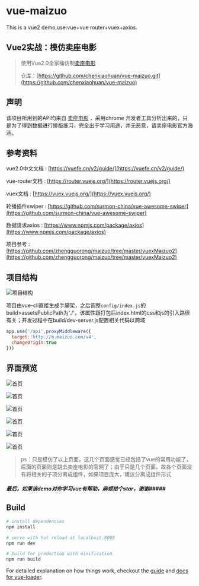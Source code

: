 # vue-maizuo
This is a vue2 demo,use:vue+vue router+vuex+axios.

## Vue2实战：模仿卖座电影
> 使用Vue2.0全家桶仿制[卖座电影](http://m.maizuo.com/v4/?co=maizuo)
>
> 仓库：[https://github.com/chenxiaohuan/vue-maizuo.git](https://github.com/chenxiaohuan/vue-maizuo)

## 声明

该项目所用到的API均来自 [卖座电影](http://m.maizuo.com/v4/?co=maizuo) ，采用chrome 开发者工具分析出来的，只是为了得到数据进行排版练习，完全出于学习用途，并无恶意，请卖座电影官方海涵。

## 参考资料

vue2.0中文文档 : [https://vuefe.cn/v2/guide/](https://vuefe.cn/v2/guide/)

vue-router文档 : [https://router.vuejs.org/](https://router.vuejs.org/)

vuex文档 : [https://vuex.vuejs.org/](https://vuex.vuejs.org/)

轮播插件swiper : [https://github.com/surmon-china/vue-awesome-swiper](https://github.com/surmon-china/vue-awesome-swiper)

数据请求axios : [https://www.npmjs.com/package/axios](https://www.npmjs.com/package/axios)

项目参考 : [https://github.com/zhengguorong/maizuo/tree/master/vuexMaizuo2](https://github.com/zhengguorong/maizuo/tree/master/vuexMaizuo2)

## 项目结构

![项目结构](readme_img/1.png)

​	项目由vue-cli直接生成手脚架，之后调整`config/index.js`的build>assetsPublicPath为'./'，该属性跟打包后index.html的css和js的引入路径有关；开发过程中在build/dev-server.js配置相关代码以跨域

```javascript
app.use('/api',proxyMiddleware({
  target:'http://m.maizuo.com/v4',
  changeOrigin:true
}))
```

## 界面预览

![首页](readme_img/home.png)

![首页](readme_img/home_2.png)

![首页](readme_img/film.png)

![首页](readme_img/detail.png)

![首页](readme_img/cinema.png)

![首页](readme_img/cinema_2.png)

> ps：只是模仿了以上页面，这几个页面感觉已经包括了vue的常用功能了，后面的页面则是跳去卖座电影的官网了；由于只是几个页面，故各个页面没有将相关的子项分离成组件，如果项目庞大，建议分离成组件形式

##### 最后，如果该demo对你学习vue有帮助，麻烦给个star，谢谢#####


## Build 

``` bash
# install dependencies
npm install

# serve with hot reload at localhost:8080
npm run dev

# build for production with minification
npm run build
```

For detailed explanation on how things work, checkout the [guide](http://vuejs-templates.github.io/webpack/) and [docs for vue-loader](http://vuejs.github.io/vue-loader).
